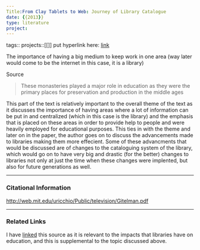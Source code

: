 ```yaml
---
Title:From Clay Tablets to Web: Journey of Library Catalogue
date: {{2013}}
type: literature
project:
---
```

tags::
projects::[[]]
put hyperlink here: [link](https://d1wqtxts1xzle7.cloudfront.net/84782938/2189-libre.pdf?1650797076=&response-content-disposition=inline%3B+filename%3DFrom_Clay_Tablets_to_Web_Journey_of_Libr.pdf&Expires=1676015125&Signature=Y0tCwFf0hFg9PAkxusIJ56WU2zGno4SMoRPhit48qu5jbDyRu82Il-~luRsdPj77khOKI6z-ZxQeXUveuVHlkBv4DSA0C3WFPtIl1F~GrUhBsw0VAm7A-q~GF09YN88FzXa9XmY19S1xzbfeHQGV~I1rWWQxDth9TeRCFojq7myoIIPoFOjXqesUt-SaaYnMoDk~J1aOqmYmiaKu5P2r1lGm8vn1tNrWJvYsN2gI8t4hjCcE93r11tup0td1EjISpsQud9BpX0t9G0fopJMhOfdk7GXEjnPhn~dGAR7SH8aecRmdDYoOXtwG08lTo5YNszzXDWQ1rCiyVwUAsj-I2Q__&Key-Pair-Id=APKAJLOHF5GGSLRBV4ZA)

The importance of having a big medium to keep work in one area (way later would come to be the internet in this case, it is a library)

Source
>These monasteries played a major role in education as they were the primary places for preservation and production in the middle ages

This part of the text is relatively important to the overall theme of the text as it discusses the importance of having areas where a lot of information can be put in and centralized (which in this case is the library) and the emphasis that is placed on these areas in order to provide help to people and were heavily employed for educational purposes. This ties in with the theme and later on in the paper, the author goes on to discuss the advancements made to libraries making them more effecient. Some of these advancments that would be discussed are of changes to the cataloguing system of the library, which would go on to have very big and drastic (for the better) changes to libraries not only at just the time when these changes were implented, but also for future generations as well.

---
### Citational Information

http://web.mit.edu/uricchio/Public/television/Gitelman.pdf

---

### Related Links
I have [linked](https://www.christs.cam.ac.uk/libraryinduction) this source as it is relevant to the impacts that libraries have on education, and this is supplemental to the topic discussed above.